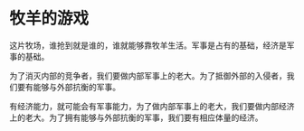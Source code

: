 # 牧羊的游戏

这片牧场，谁抢到就是谁的，谁就能够靠牧羊生活。军事是占有的基础，经济是军事的基础。

为了消灭内部的竞争者，我们要做内部军事上的老大。为了抵御外部的入侵者，我们要有能够与外部抗衡的军事。

有经济能力，就可能会有军事能力，为了做内部军事上的老大，我们要做内部经济上的老大。为了拥有能够与外部抗衡的军事，我们要有相应体量的经济。
